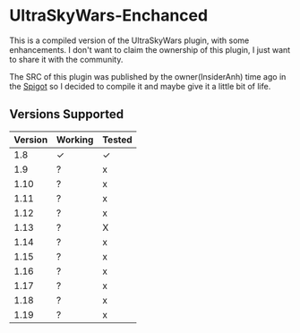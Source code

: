 # UltraSkyWars-Enchanced

This is a compiled version of the UltraSkyWars plugin, with some enhancements.
I don't want to claim the ownership of this plugin, I just want to share it with the community.

The SRC of this plugin was published by the owner(InsiderAnh) time ago in
the [Spigot](https://www.spigotmc.org/resources/ultra-skywars-cubelets-mobfriends-parties-perks-soulwell-challenges-votes-custom-chest.84497)
so I decided to compile it and maybe give it a little bit of life.

## Versions Supported

| Version | Working  | Tested |
|---------|----------|--------|
| 1.8     |        ✓ | ✓      |
| 1.9     |        ?        | x |
| 1.10    |        ?        | x|
| 1.11    |        ?        |x|
| 1.12    |        ?        |x|
| 1.13    |        ?        |X|
| 1.14    |        ?        |x|
| 1.15    |        ?        |x|
| 1.16    |        ?        |x|
| 1.17    |        ?        |x|
| 1.18    |        ?        |x|
| 1.19    |        ?        |x|

